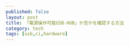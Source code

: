 ```yaml
---
published: false
layout: post
title: 「電源操作可能USB-HUB」か否かを確認する方法
category: tech
tags: [usb,ci,hardware]
---
```


